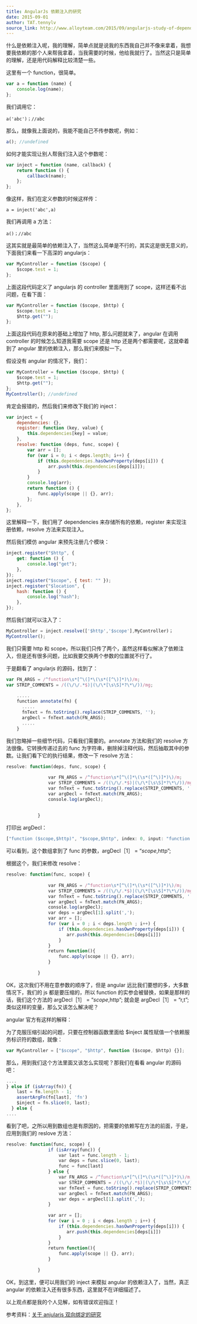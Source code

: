 ```yaml
---
title: AngularJs 依赖注入的研究
date: 2015-09-01
author: TAT.tennylv
source_link: http://www.alloyteam.com/2015/09/angularjs-study-of-dependency-injection/
---
```


<!-- {% raw %} - for jekyll -->

什么是依赖注入呢，我的理解，简单点就是说我的东西我自己并不像来拿着，我想要我依赖的那个人来帮我拿着，当我需要的时候，他给我就行了。当然这只是简单的理解，还是用代码解释比较清楚一些。

这里有一个 function，很简单。

```javascript
var a = function (name) {
    console.log(name);
};
```

我们调用它：

    a('abc')；//abc

那么，就像我上面说的，我能不能自己不传参数呢，例如：

```javascript
a(); //undefined
```

如何才能实现让别人帮我们注入这个参数呢：

```javascript
var inject = function (name, callback) {
    return function () {
        callback(name);
    };
};
```

像这样，我们在定义参数的时候这样传：

    a = inject('abc',a)

我们再调用 a 方法：

    a()；//abc

这其实就是最简单的依赖注入了，当然这么简单是不行的，其实这是很无意义的，下面我们来看一下高深的 angularjs：

```javascript
var MyController = function ($scope) {
    $scope.test = 1;
};
```

上面这段代码定义了 angularjs 的 controller 里面用到了 scope，这样还看不出问题，在看下面：

```javascript
var MyController = function ($scope, $http) {
    $scope.test = 1;
    $http.get("");
};
```

上面这段代码在原来的基础上增加了 http, 那么问题就来了，angular 在调用 controller 的时候怎么知道我需要 scope 还是 http 还是两个都需要呢，这就牵着到了 angular 里的依赖注入，那么我们来模拟一下。

假设没有 angular 的情况下，我们：

```javascript
var MyController = function ($scope, $http) {
    $scope.test = 1;
    $http.get("");
};
MyController(); //undefined
```

肯定会报错的，然后我们来修改下我们的 inject：

```javascript
var inject = {
    dependencies: {},
    register: function (key, value) {
        this.dependencies[key] = value;
    },
    resolve: function (deps, func, scope) {
        var arr = [];
        for (var i = 0; i < deps.length; i++) {
            if (this.dependencies.hasOwnProperty(deps[i])) {
                arr.push(this.dependencies[deps[i]]);
            }
        }
        console.log(arr);
        return function () {
            func.apply(scope || {}, arr);
        };
    },
};
```

这里解释一下，我们用了 dependencies 来存储所有的依赖，register 来实现注册依赖，resolve 方法来实现注入。

然后我们模仿 angular 来预先注册几个模块：

```javascript
inject.register("$http", {
    get: function () {
        console.log("get");
    },
});
inject.register("$scope", { test: "" });
inject.register("$location", {
    hash: function () {
        console.log("hash");
    },
});
```

然后我们就可以注入了：

```javascript
MyController = inject.resolve(['$http','$scope'],MyController)；
MyController();
```

我们只需要 http 和 scope，所以我们只传了两个，虽然这样看似解决了依赖注入，但是还有很多问题，比如我要交换两个参数的位置就不行了。

于是翻看了 angularjs 的源码，找到了：

```javascript
var FN_ARGS = /^function\s*[^\(]*\(\s*([^\)]*)\)/m;
var STRIP_COMMENTS = /((\/\/.*$)|(\/\*[\s\S]*?\*\/))/mg;
 
    .....
    function annotate(fn) {
      .....
      fnText = fn.toString().replace(STRIP_COMMENTS, '');
      argDecl = fnText.match(FN_ARGS);
      .....
    }
```

我们忽略掉一些细节代码，只看我们需要的。annotate 方法和我们的 resolve 方法很像。它转换传递过去的 func 为字符串，删除掉注释代码，然后抽取其中的参数。让我们看下它的执行结果，修改一下 resolve 方法：

```javascript
resolve: function(deps, func, scope) {
 
                var FN_ARGS = /^function\s*[^\(]*\(\s*([^\)]*)\)/m;
                var STRIP_COMMENTS = /((\/\/.*$)|(\/\*[\s\S]*?\*\/))/mg;
                var fnText = func.toString().replace(STRIP_COMMENTS, '');
                var argDecl = fnText.match(FN_ARGS);
                console.log(argDecl);
 
 
            }
```

打印出 argDecl：

```javascript
["function ($scope,$http)", "$scope,$http", index: 0, input: "function ($scope,$http){↵                $scope.test = 1;↵                $http.get('');↵        }"]
```

可以看到，这个数组拿到了 func 的参数，argDecl［1］ = “$scope,$http”;

根据这个，我们来修改 resolve：

```javascript
resolve: function(func, scope) {
 
                var FN_ARGS = /^function\s*[^\(]*\(\s*([^\)]*)\)/m;
                var STRIP_COMMENTS = /((\/\/.*$)|(\/\*[\s\S]*?\*\/))/mg;
                var fnText = func.toString().replace(STRIP_COMMENTS, '');
                var argDecl = fnText.match(FN_ARGS);
                console.log(argDecl);
                var deps = argDecl[1].split(',');
                var arr = [];
                for (var i = 0 ; i < deps.length ; i++) {
                    if (this.dependencies.hasOwnProperty(deps[i])) {
                       arr.push(this.dependencies[deps[i]])
                    }
                }
                return function(){
                    func.apply(scope || {}, arr);
                }
 
            }
```

OK，这次我们不用在意参数的顺序了，但是 angular 远比我们要想的多，大多数情况下，我们的 js 都是要压缩的，所以 function 的实参会被替换，如果是那样的话，我们这个方法的 argDecl［1］ = “$scope,$http”; 就会是 argDecl［1］ = “r,t”; 类似这样的变量，那么又该怎么解决呢？

angular 官方有这样的解释：

为了克服压缩引起的问题，只要在控制器函数里面给 $inject 属性赋值一个依赖服务标识符的数组，就像：

```javascript
var MyController = ["$scope", "$http", function ($scope, $http) {}];
```

那么，用到我们这个方法里面又该怎么实现呢？那我们在看看 angular 的源码吧：

```javascript
....
} else if (isArray(fn)) {
    last = fn.length - 1;
    assertArgFn(fn[last], 'fn')
    $inject = fn.slice(0, last);
  } else {
....
```

看到了吧，之所以用到数组也是有原因的，把需要的依赖写在方法的前面，于是，应用到我们的 reslove 方法：

```javascript
resolve: function(func, scope) {
                if (isArray(func)) {
                    var last = func.length - 1;
                    var deps = func.slice(0, last);
                    func = func[last]
                } else {
                    var FN_ARGS = /^function\s*[^\(]*\(\s*([^\)]*)\)/m;
                    var STRIP_COMMENTS = /((\/\/.*$)|(\/\*[\s\S]*?\*\/))/mg;
                    var fnText = func.toString().replace(STRIP_COMMENTS, '');
                    var argDecl = fnText.match(FN_ARGS);
                    var deps = argDecl[1].split(',');
                }
 
                var arr = [];
                for (var i = 0 ; i < deps.length ; i++) {
                    if (this.dependencies.hasOwnProperty(deps[i])) {
                       arr.push(this.dependencies[deps[i]])
                    }
                }
                return function(){
                    func.apply(scope || {}, arr);
                }
 
            }
```

OK，到这里，便可以用我们的 inject 来模拟 angular 的依赖注入了，当然，真正 angular 的依赖注入还有很多东西，这里就不在详细描述了。

以上观点都是我的个人见解，如有错误欢迎指正！

参考资料：[关于 anjularjs 双向绑定的研究](http://www.nihaoshijie.com.cn/index.php/archives/306)


<!-- {% endraw %} - for jekyll -->